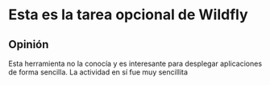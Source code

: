 # Esta es la tarea opcional de Wildfly
## Opinión
Esta herramienta no la conocía y es interesante para desplegar aplicaciones de forma sencilla. La actividad en sí fue muy sencillita
